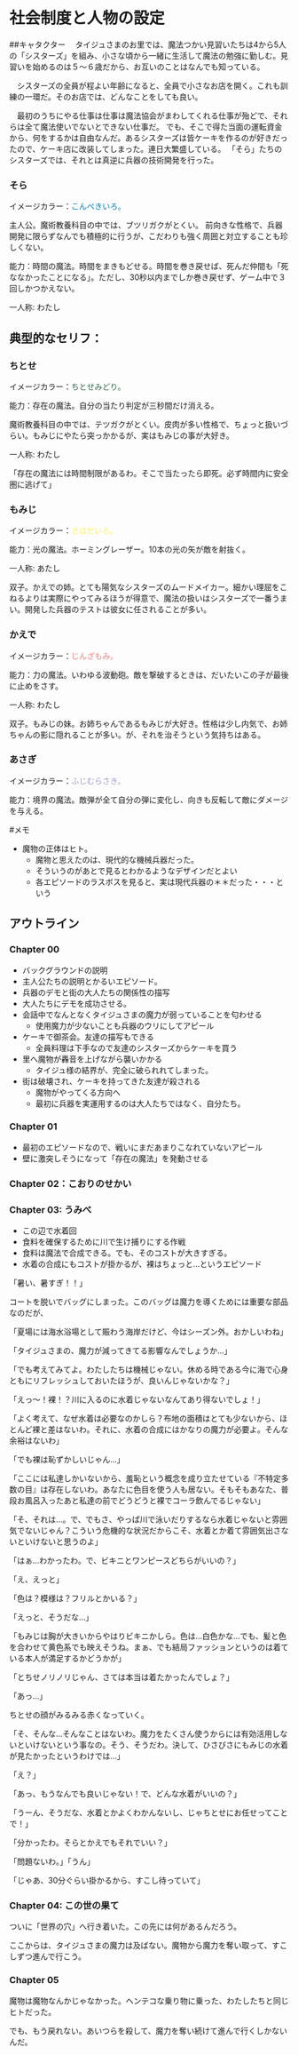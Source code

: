 # 社会制度と人物の設定

##キャタクター
　タイジュさまのお里では、魔法つかい見習いたちは4から5人の「シスターズ」を組み、小さな頃から一緒に生活して魔法の勉強に勤しむ。見習いを始めるのは５～６歳だから、お互いのことはなんでも知っている。

　シスターズの全員が程よい年齢になると、全員で小さなお店を開く。これも訓練の一環だ。そのお店では、どんなことをしても良い。

　最初のうちにやる仕事は仕事は魔法協会がまわしてくれる仕事が殆どで、それらは全て魔法使いでないとできない仕事だ。
でも、そこで得た当面の運転資金から、何をするかは自由なんだ。あるシスターズは皆ケーキを作るのが好きだったので、ケーキ店に改装してしまった。連日大繁盛している。
「そら」たちのシスターズでは、それとは真逆に兵器の技術開発を行った。

### そら

イメージカラー：<font color="#007bbb">こんぺきいろ。</font>

主人公。魔術教養科目の中では、ブツリガクがとくい。
前向きな性格で、兵器開発に限らずなんでも積極的に行うが、こだわりも強く周囲と対立することも珍しくない。

能力：時間の魔法。時間をまきもどせる。時間を巻き戻せば、死んだ仲間も「死ななかったことになる」。ただし、30秒以内までしか巻き戻せず、ゲーム中で３回しかつかえない。

一人称: わたし

典型的なセリフ：
 - 

### ちとせ

イメージカラー：<font color="#316745">ちとせみどり。</font>

能力：存在の魔法。自分の当たり判定が三秒間だけ消える。

魔術教養科目の中では、テツガクがとくい。皮肉が多い性格で、ちょっと扱いづらい。もみじにやたら突っかかるが、実はもみじの事が大好き。

一人称: わたし

「存在の魔法には時間制限があるわ。そこで当たったら即死。必ず時間内に安全圏に逃げて」

### もみじ

イメージカラー：<font color="#fef263">きはだいろ。</font>

能力：光の魔法。ホーミングレーザー。10本の光の矢が敵を射抜く。

一人称: あたし

双子。かえでの姉。とても陽気なシスターズのムードメイカー。細かい理屈をこねるよりは実際にやってみるほうが得意で、魔法の扱いはシスターズで一番うまい。開発した兵器のテストは彼女に任されることが多い。


### かえで

イメージカラー：<font color="#ee827c">じんざもみ。</font>

能力：力の魔法。いわゆる波動砲。敵を撃破するときは、だいたいこの子が最後に止めをさす。

一人称: わたし

双子。もみじの妹。お姉ちゃんであるもみじが大好き。性格は少し内気で、お姉ちゃんの影に隠れることが多い。が、それを治そうという気持ちはある。

### あさぎ

イメージカラー：<font color="#a59aca">ふじむらさき。</font>

能力：境界の魔法。敵弾が全て自分の弾に変化し、向きも反転して敵にダメージを与える。



#メモ

- 魔物の正体はヒト。
  - 魔物と思えたのは、現代的な機械兵器だった。
  - そういうのがあとで見るとわかるようなデザインだとよい
  - 各エピソードのラスボスを見ると、実は現代兵器の＊＊だった・・・という

## アウトライン

### Chapter 00

 - バックグラウンドの説明
 - 主人公たちの説明とかるいエピソード。
 - 兵器のデモと街の大人たちの関係性の描写
 - 大人たちにデモを成功させる。
 - 会話中でなんとなくタイジュさまの魔力が弱っていることを匂わせる
   - 使用魔力が少ないことも兵器のウリにしてアピール
 - ケーキで御茶会。友達の描写もできる
   - 全員料理は下手なので友達のシスターズからケーキを買う
 - 里へ魔物が轟音を上げながら襲いかかる
   - タイジュ様の結界が、完全に破られれてしまった。
 - 街は破壊され、ケーキを持ってきた友達が殺される
   - 魔物がやってくる方向へ
   - 最初に兵器を実運用するのは大人たちではなく、自分たち。


### Chapter 01
 - 最初のエピソードなので、戦いにまだあまりこなれていないアピール
 - 壁に激突しそうになって「存在の魔法」を発動させる

### Chapter 02：こおりのせかい


### Chapter 03: うみべ
 - この辺で水着回
 - 食料を確保するために川で生け捕りにする作戦
 - 食料は魔法で合成できる。でも、そのコストが大きすぎる。
 - 水着の合成にもコストが掛かるが、裸はちょっと…というエピソード

「暑い、暑すぎ！！」

コートを脱いでバッグにしまった。このバッグは魔力を導くためには重要な部品なのだが、

「夏場には海水浴場として賑わう海岸だけど、今はシーズン外。おかしいわね」

「タイジュさまの、魔力が減ってきてる影響なんでしょうか…」

「でも考えてみてよ。わたしたちは機械じゃない。休める時である今に海で心身ともにリフレッシュしておいたほうが、良いんじゃないかな？」



「えっ～！裸！？川に入るのに水着じゃないなんてあり得ないでしょ！」

「よく考えて、なぜ水着は必要なのかしら？布地の面積はとても少ないから、ほとんど裸と差はないわ。それに、水着の合成にはかなりの魔力が必要よ。そんな余裕はないわ」

「でも裸は恥ずかしいじゃん…」

「ここには私達しかいないから、羞恥という概念を成り立たせている『不特定多数の目』は存在しないわ。あなたに色目を使う人も居ない。そもそもあなた、普段お風呂入ったあと私達の前でどうどうと裸でコーラ飲んでるじゃない」

「そ、それは…。で、でもさ、やっぱ川で泳いだりするなら水着じゃないと雰囲気でないじゃん？こういう危機的な状況だからこそ、水着とか着て雰囲気出さないといけないと思うのよ」

「はぁ…わかったわ。で、ビキニとワンピースどちらがいいの？」

「え、えっと」

「色は？模様は？フリルとかいる？」

「えっと、そうだな…」

「もみじは胸が大きいからやはりビキニかしら。色は…白色かな…でも、髪と色を合わせて黄色系でも映えそうね。まぁ、でも結局ファッションというのは着ている本人が満足するかどうかが」

「とちせノリノリじゃん、さては本当は着たかったんでしょ？」

「あっ…」

ちとせの顔がみるみる赤くなっていく。

「そ、そんな…そんなことはないわ。魔力をたくさん使うからには有効活用しないといけないという事なの。そう、そうだわ。決して、ひさびさにもみじの水着が見たかったというわけでは…」

「え？」

「あっ、もうなんでも良いじゃない！で、どんな水着がいいの？」

「うーん、そうだな、水着とかよくわかんないし、じゃちとせにお任せってことで！」

「分かったわ。そらとかえでもそれでいい？」

「問題ないわ。」「うん」

「じゃあ、30分ぐらい掛かるから、すこし待っていて」

### Chapter 04: この世の果て


ついに「世界の穴」へ行き着いた。この先には何があるんだろう。  

ここからは、タイジュさまの魔力は及ばない。魔物から魔力を奪い取って、すこしずつ進んで行こう。

### Chapter 05


魔物は魔物なんかじゃなかった。ヘンテコな乗り物に乗った、わたしたちと同じヒトだった。  

でも、もう戻れない。あいつらを殺して、魔力を奪い続けて進んで行くしかないんだ。
